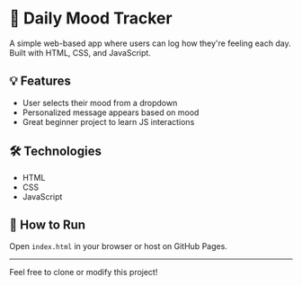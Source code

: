 # 🎯 Daily Mood Tracker

A simple web-based app where users can log how they're feeling each day. Built with HTML, CSS, and JavaScript.

## 💡 Features
- User selects their mood from a dropdown
- Personalized message appears based on mood
- Great beginner project to learn JS interactions


## 🛠️ Technologies
- HTML
- CSS
- JavaScript

## 📌 How to Run
Open `index.html` in your browser or host on GitHub Pages.

---

Feel free to clone or modify this project!
